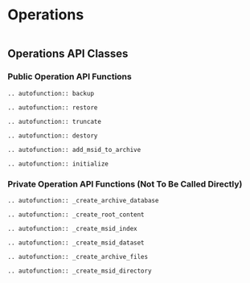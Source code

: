 # Operations

```{py:currentmodule} jeta.archive.operations
```
## Operations API Classes
### Public Operation API Functions
```{eval-rst}
.. autofunction:: backup
```
```{eval-rst}
.. autofunction:: restore
```
```{eval-rst}
.. autofunction:: truncate
```
```{eval-rst}
.. autofunction:: destory
```
```{eval-rst}
.. autofunction:: add_msid_to_archive
```
```{eval-rst}
.. autofunction:: initialize
```
### Private Operation API Functions (Not To Be Called Directly)
```{eval-rst}
.. autofunction:: _create_archive_database
```
```{eval-rst}
.. autofunction:: _create_root_content
```
```{eval-rst}
.. autofunction:: _create_msid_index
```
```{eval-rst}
.. autofunction:: _create_msid_dataset
```
```{eval-rst}
.. autofunction:: _create_archive_files
```
```{eval-rst}
.. autofunction:: _create_msid_directory
```
